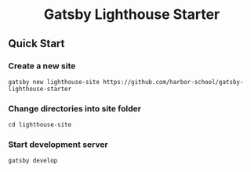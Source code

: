 <h1 align="center">
  Gatsby Lighthouse Starter
</h1>


## Quick Start

### Create a new site
```
gatsby new lighthouse-site https://github.com/harbor-school/gatsby-lighthouse-starter
```

### Change directories into site folder
```
cd lighthouse-site
```

### Start development server
```
gatsby develop
```

